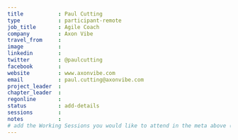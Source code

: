 ```yaml
---
title           : Paul Cutting
type            : participant-remote
job_title       : Agile Coach
company         : Axon Vibe
travel_from     :
image           :
linkedin        : 
twitter         : @paulcutting
facebook        :
website         : www.axonvibe.com
email           : paul.cutting@axonvibe.com
project_leader  :
chapter_leader  :
regonline       :
status          : add-details
sessions        :
notes           :
# add the Working Sessions you would like to attend in the meta above (use the session's title) e.g. sessions (one per line): -Security Playbooks Diagrams -Hackathon Daily Sessions
---
```


<!-- put more details about participant here -->
